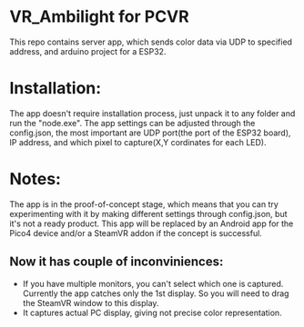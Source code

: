 # VR_Ambilight for PCVR

This repo contains server app, which sends color data via UDP to specified address, and arduino project for a ESP32.


# Installation:

The app doesn't require installation process, just unpack it to any folder and run the "node.exe". 
The app settings can be adjusted through the config.json, the most important are UDP port(the port of the ESP32 board), IP address, and which pixel to capture(X,Y cordinates for each LED). 


# Notes:

The app is in the proof-of-concept stage, which means that you can try experimenting with it by making different settings through config.json, but it's not a ready product. This app will be replaced by an Android app for the Pico4 device and/or a SteamVR addon if the concept is successful.


## Now it has couple of inconviniences: 

* If you have multiple monitors, you can't select which one is captured. Currently the app catches only the 1st display. So you will need to drag the SteamVR window to this display.
* It captures actual PC display, giving not precise color representation.

